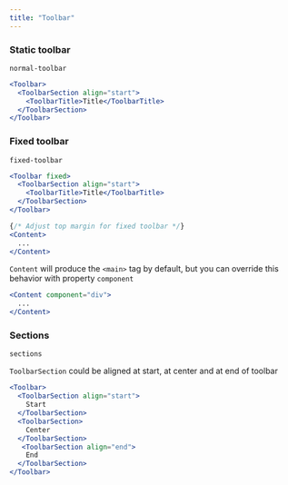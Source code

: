 ```yaml
---
title: "Toolbar"
---
```


### Static toolbar
```react-snippet
normal-toolbar
```
```jsx
<Toolbar>
  <ToolbarSection align="start">
    <ToolbarTitle>Title</ToolbarTitle>
  </ToolbarSection>
</Toolbar>
```

### Fixed toolbar
```react-snippet
fixed-toolbar
```
```jsx
<Toolbar fixed>
  <ToolbarSection align="start">
    <ToolbarTitle>Title</ToolbarTitle>
  </ToolbarSection>
</Toolbar>

{/* Adjust top margin for fixed toolbar */}
<Content>
  ...
</Content>
```
``` Content ``` will produce the ```<main>``` tag by default, but you can override this behavior with property ```component```
```jsx
<Content component="div">
  ...
</Content>
```

### Sections
```react-snippet
sections
```
``` ToolbarSection ``` could be aligned at start, at center and at end of toolbar
```jsx
<Toolbar>
  <ToolbarSection align="start">
    Start
  </ToolbarSection>
  <ToolbarSection>
    Center
  </ToolbarSection>
   <ToolbarSection align="end">
    End
  </ToolbarSection>
</Toolbar>
